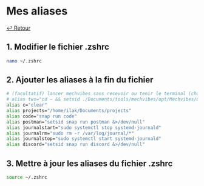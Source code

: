 # Mes aliases

[↩️ Retour](./README.md)

## 1. Modifier le fichier .zshrc

```bash
nano ~/.zshrc
```

## 2. Ajouter les aliases à la fin du fichier

```bash
# (facultatif) lancer mechvibes sans recevoir ou tenir le terminal (changer le chemin)
# alias tws="cd ~ && setsid ./Documents/tools/mechvibes/opt/Mechvibes/mechvibes &>/dev/null"
alias c="clear"
alias projects="/home/ilak/Documents/projects"
alias code="snap run code"
alias postman="setsid snap run postman &>/dev/null"
alias journalstart="sudo systemctl stop systemd-journald"
alias journalrm="sudo rm -r /var/log/journal/*"
alias journalstop="sudo systemctl start systemd-journald"
alias discord="setsid snap run discord &>/dev/null"
```

## 3. Mettre à jour les aliases du fichier .zshrc

```bash
source ~/.zshrc
```
